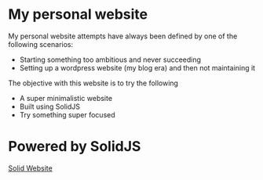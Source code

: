 # My personal website

My personal website attempts have always been defined by one of the following scenarios:
- Starting something too ambitious and never succeeding
- Setting up a wordpress website (my blog era) and then not maintaining it

The objective with this website is to try the following
- A super minimalistic website
- Built using SolidJS
- Try something super focused

# Powered by SolidJS
[Solid Website](https://solidjs.com)
